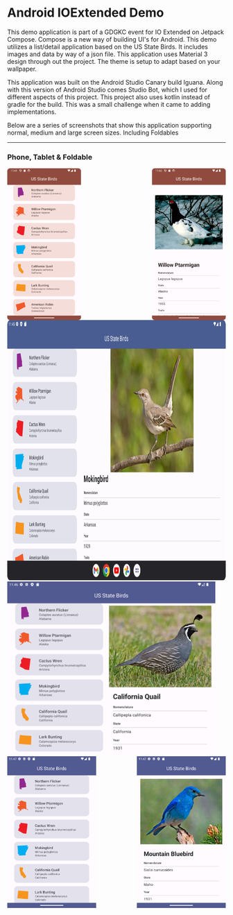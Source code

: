 # Android  IOExtended Demo
 
 This demo application is part of a GDGKC event for IO Extended on Jetpack Compose. Compose is a new way of building UI's for Android. This demo utilizes a list/detail application based on the US State Birds. It includes images and data by way of a json file. This application uses Material 3 design through out the project. The theme is setup to adapt based on your wallpaper.

 This application was built on the Android Studio Canary build Iguana. Along with this version of Android Studio comes Studio Bot, which I used for different aspects of this project. This project also uses kotlin instead of gradle for the build. This was a small challenge when it came to adding implementations. 

Below are a series of screenshots that show this application supporting normal, medium and large screen sizes. Including Foldables

---
### Phone, Tablet & Foldable

<img src="https://github.com/rodelljr/android-ioextended-demo/blob/main/screenshots/phonelist.png" align="left" height="350" />
<img src="https://github.com/rodelljr/android-ioextended-demo/blob/main/screenshots/phonedetail.png" align="right" height="350" />

<img src="https://github.com/rodelljr/android-ioextended-demo/blob/main/screenshots/tabletlistdetail.png" height="600" />

<img src="https://github.com/rodelljr/android-ioextended-demo/blob/main/screenshots/foldableopen.png" height="400" />
<img src="https://github.com/rodelljr/android-ioextended-demo/blob/main/screenshots/foldableclosedlist.png" align="left" height="350" />
<img src="https://github.com/rodelljr/android-ioextended-demo/blob/main/screenshots/foldabledetail.png" align="right" height="350" />
